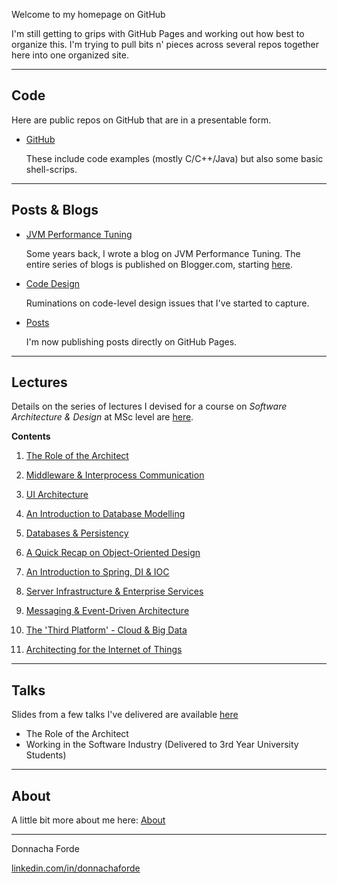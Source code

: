 
Welcome to my homepage on GitHub

I'm still getting to grips with GitHub Pages and working out how best to organize this. I'm trying to pull bits n' pieces across several repos together here into one organized site.

*** 

## Code 
Here are public repos on GitHub that are in a presentable form.

* [GitHub](https://github.com/donnachaforde)

	These include code examples (mostly C/C++/Java) but also some basic shell-scrips. 

***
## Posts & Blogs



* [JVM Performance Tuning](blogs/jvm-performance-tuning/README.md) 

	Some years back, I wrote a blog on JVM Performance Tuning. The entire series of blogs is published on Blogger.com, starting [here](https://donnachaforde.blogspot.com/2015/09/jvm-performance-tuning-part-i-jvm.html).




*  [Code Design](blogs/code-design/README.md)
	
	Ruminations on code-level design issues that I've started to capture.



* [Posts](posts/README.md)

	I'm now publishing posts directly on GitHub Pages. 

***
## Lectures

Details on the series of lectures I devised for a course on _Software Architecture & Design_ at MSc level are [here](lectures/README.md).

**Contents**


1. [The Role of the Architect](lectures/published/01%20-%20The%20Role%20of%20the%20Architect.pdf)

2. [Middleware & Interprocess Communication](lectures/published/02%20-%20Middleware%20%26%20Interprocess%20Communication.pdf)

3. [UI Architecture](lectures/published/03%20-%20UI%20Architecture.pdf)

4. [An Introduction to Database Modelling](lectures/published/04%20-%20An%20Introduction%20to%20Database%20Modelling.pdf)

5. [Databases & Persistency](lectures/published/05%20-%20Databases%20%26%20Persistency.pdf)

6. [A Quick Recap on Object-Oriented Design](lectures/published/06%20-%20A%20Quick%20Recap%20on%20Object-Oriented%20Design.pdf)

7. [An Introduction to Spring, DI & IOC](lectures/published/07%20-%20An%20Introduction%20to%20Spring%2C%20DI%20%26%20IOC.pdf) 
	
8. [Server Infrastructure & Enterprise Services](lectures/published/08%20-%20Server%20Infrastructure%20%26%20Enterprise%20Services.pdf)

9. [Messaging & Event-Driven Architecture](lectures/published/09%20-%20Messaging%20%26%20Event-Driven%20Architecture.pdf)

10. [The 'Third Platform' - Cloud & Big Data](lectures/published/10%20-%20The%20Third%20Platform%20-%20Cloud%20%26%20Big%20Data.pdf)

11. [Architecting for the Internet of Things](lectures/published/11%20-%20Architecting%20for%20the%20Internet%20of%20Things%20(IoT).pdf)



***

## Talks
Slides from a few talks I've delivered are available [here](talks/README.md)

* The Role of the Architect
* Working in the Software Industry (Delivered to 3rd Year University Students)




***
## About
A little bit more about me here: [About](About.md)

***
Donnacha Forde

[linkedin.com/in/donnachaforde](https://www.linkedin.com/in/donnachaforde/)

